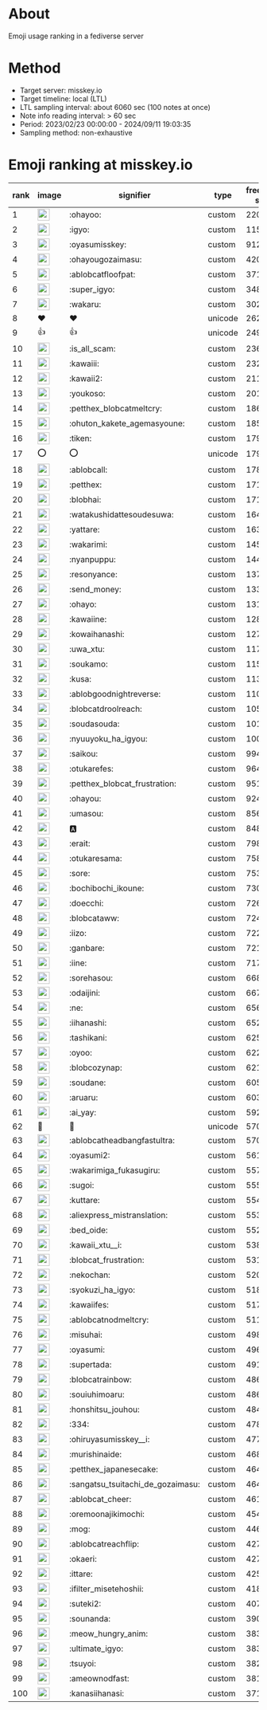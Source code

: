 # About
Emoji usage ranking in a fediverse server

# Method
- Target server: misskey.io
- Target timeline: local (LTL)
- LTL sampling interval: about 6060 sec (100 notes at once)
- Note info reading interval: > 60 sec
- Period: 2023/02/23 00:00:00 - 2024/09/11 19:03:35 
- Sampling method: non-exhaustive

# Emoji ranking at misskey.io

|rank|image|signifier|type|frequency score|
|----|----|----|----|----|
|1|<img height="24" src="https://misskey.io/emoji/ohayoo.webp">|:ohayoo:|custom|220344|
|2|<img height="24" src="https://misskey.io/emoji/igyo.webp">|:igyo:|custom|115588|
|3|<img height="24" src="https://misskey.io/emoji/oyasumisskey.webp">|:oyasumisskey:|custom|91273|
|4|<img height="24" src="https://misskey.io/emoji/ohayougozaimasu.webp">|:ohayougozaimasu:|custom|42001|
|5|<img height="24" src="https://misskey.io/emoji/ablobcatfloofpat.webp">|:ablobcatfloofpat:|custom|37149|
|6|<img height="24" src="https://misskey.io/emoji/super_igyo.webp">|:super_igyo:|custom|34862|
|7|<img height="24" src="https://misskey.io/emoji/wakaru.webp">|:wakaru:|custom|30271|
|8|❤|❤|unicode|26293|
|9|👍|👍|unicode|24963|
|10|<img height="24" src="https://misskey.io/emoji/is_all_scam.webp">|:is_all_scam:|custom|23609|
|11|<img height="24" src="https://misskey.io/emoji/kawaiii.webp">|:kawaiii:|custom|23291|
|12|<img height="24" src="https://misskey.io/emoji/kawaii2.webp">|:kawaii2:|custom|21100|
|13|<img height="24" src="https://misskey.io/emoji/youkoso.webp">|:youkoso:|custom|20100|
|14|<img height="24" src="https://misskey.io/emoji/petthex_blobcatmeltcry.webp">|:petthex_blobcatmeltcry:|custom|18629|
|15|<img height="24" src="https://misskey.io/emoji/ohuton_kakete_agemasyoune.webp">|:ohuton_kakete_agemasyoune:|custom|18568|
|16|<img height="24" src="https://misskey.io/emoji/tiken.webp">|:tiken:|custom|17991|
|17|⭕|⭕|unicode|17937|
|18|<img height="24" src="https://misskey.io/emoji/ablobcall.webp">|:ablobcall:|custom|17885|
|19|<img height="24" src="https://misskey.io/emoji/petthex.webp">|:petthex:|custom|17161|
|20|<img height="24" src="https://misskey.io/emoji/blobhai.webp">|:blobhai:|custom|17104|
|21|<img height="24" src="https://misskey.io/emoji/watakushidattesoudesuwa.webp">|:watakushidattesoudesuwa:|custom|16479|
|22|<img height="24" src="https://misskey.io/emoji/yattare.webp">|:yattare:|custom|16334|
|23|<img height="24" src="https://misskey.io/emoji/wakarimi.webp">|:wakarimi:|custom|14521|
|24|<img height="24" src="https://misskey.io/emoji/nyanpuppu.webp">|:nyanpuppu:|custom|14417|
|25|<img height="24" src="https://misskey.io/emoji/resonyance.webp">|:resonyance:|custom|13708|
|26|<img height="24" src="https://misskey.io/emoji/send_money.webp">|:send_money:|custom|13322|
|27|<img height="24" src="https://misskey.io/emoji/ohayo.webp">|:ohayo:|custom|13164|
|28|<img height="24" src="https://misskey.io/emoji/kawaiine.webp">|:kawaiine:|custom|12801|
|29|<img height="24" src="https://misskey.io/emoji/kowaihanashi.webp">|:kowaihanashi:|custom|12707|
|30|<img height="24" src="https://misskey.io/emoji/uwa_xtu.webp">|:uwa_xtu:|custom|11790|
|31|<img height="24" src="https://misskey.io/emoji/soukamo.webp">|:soukamo:|custom|11555|
|32|<img height="24" src="https://misskey.io/emoji/kusa.webp">|:kusa:|custom|11372|
|33|<img height="24" src="https://misskey.io/emoji/ablobgoodnightreverse.webp">|:ablobgoodnightreverse:|custom|11015|
|34|<img height="24" src="https://misskey.io/emoji/blobcatdroolreach.webp">|:blobcatdroolreach:|custom|10559|
|35|<img height="24" src="https://misskey.io/emoji/soudasouda.webp">|:soudasouda:|custom|10151|
|36|<img height="24" src="https://misskey.io/emoji/nyuuyoku_ha_igyou.webp">|:nyuuyoku_ha_igyou:|custom|10055|
|37|<img height="24" src="https://misskey.io/emoji/saikou.webp">|:saikou:|custom|9948|
|38|<img height="24" src="https://misskey.io/emoji/otukarefes.webp">|:otukarefes:|custom|9644|
|39|<img height="24" src="https://misskey.io/emoji/petthex_blobcat_frustration.webp">|:petthex_blobcat_frustration:|custom|9513|
|40|<img height="24" src="https://misskey.io/emoji/ohayou.webp">|:ohayou:|custom|9249|
|41|<img height="24" src="https://misskey.io/emoji/umasou.webp">|:umasou:|custom|8566|
|42|<img height="24" src="https://misskey.io/emoji/a.webp">|:a:|custom|8481|
|43|<img height="24" src="https://misskey.io/emoji/erait.webp">|:erait:|custom|7982|
|44|<img height="24" src="https://misskey.io/emoji/otukaresama.webp">|:otukaresama:|custom|7589|
|45|<img height="24" src="https://misskey.io/emoji/sore.webp">|:sore:|custom|7533|
|46|<img height="24" src="https://misskey.io/emoji/bochibochi_ikoune.webp">|:bochibochi_ikoune:|custom|7309|
|47|<img height="24" src="https://misskey.io/emoji/doecchi.webp">|:doecchi:|custom|7269|
|48|<img height="24" src="https://misskey.io/emoji/blobcataww.webp">|:blobcataww:|custom|7243|
|49|<img height="24" src="https://misskey.io/emoji/iizo.webp">|:iizo:|custom|7220|
|50|<img height="24" src="https://misskey.io/emoji/ganbare.webp">|:ganbare:|custom|7212|
|51|<img height="24" src="https://misskey.io/emoji/iine.webp">|:iine:|custom|7175|
|52|<img height="24" src="https://misskey.io/emoji/sorehasou.webp">|:sorehasou:|custom|6681|
|53|<img height="24" src="https://misskey.io/emoji/odaijini.webp">|:odaijini:|custom|6674|
|54|<img height="24" src="https://misskey.io/emoji/ne.webp">|:ne:|custom|6562|
|55|<img height="24" src="https://misskey.io/emoji/iihanashi.webp">|:iihanashi:|custom|6521|
|56|<img height="24" src="https://misskey.io/emoji/tashikani.webp">|:tashikani:|custom|6256|
|57|<img height="24" src="https://misskey.io/emoji/oyoo.webp">|:oyoo:|custom|6220|
|58|<img height="24" src="https://misskey.io/emoji/blobcozynap.webp">|:blobcozynap:|custom|6213|
|59|<img height="24" src="https://misskey.io/emoji/soudane.webp">|:soudane:|custom|6059|
|60|<img height="24" src="https://misskey.io/emoji/aruaru.webp">|:aruaru:|custom|6035|
|61|<img height="24" src="https://misskey.io/emoji/ai_yay.webp">|:ai_yay:|custom|5921|
|62|🎉|🎉|unicode|5709|
|63|<img height="24" src="https://misskey.io/emoji/ablobcatheadbangfastultra.webp">|:ablobcatheadbangfastultra:|custom|5709|
|64|<img height="24" src="https://misskey.io/emoji/oyasumi2.webp">|:oyasumi2:|custom|5615|
|65|<img height="24" src="https://misskey.io/emoji/wakarimiga_fukasugiru.webp">|:wakarimiga_fukasugiru:|custom|5573|
|66|<img height="24" src="https://misskey.io/emoji/sugoi.webp">|:sugoi:|custom|5558|
|67|<img height="24" src="https://misskey.io/emoji/kuttare.webp">|:kuttare:|custom|5548|
|68|<img height="24" src="https://misskey.io/emoji/aliexpress_mistranslation.webp">|:aliexpress_mistranslation:|custom|5532|
|69|<img height="24" src="https://misskey.io/emoji/bed_oide.webp">|:bed_oide:|custom|5528|
|70|<img height="24" src="https://misskey.io/emoji/kawaii_xtu__i.webp">|:kawaii_xtu__i:|custom|5387|
|71|<img height="24" src="https://misskey.io/emoji/blobcat_frustration.webp">|:blobcat_frustration:|custom|5315|
|72|<img height="24" src="https://misskey.io/emoji/nekochan.webp">|:nekochan:|custom|5205|
|73|<img height="24" src="https://misskey.io/emoji/syokuzi_ha_igyo.webp">|:syokuzi_ha_igyo:|custom|5181|
|74|<img height="24" src="https://misskey.io/emoji/kawaiifes.webp">|:kawaiifes:|custom|5175|
|75|<img height="24" src="https://misskey.io/emoji/ablobcatnodmeltcry.webp">|:ablobcatnodmeltcry:|custom|5115|
|76|<img height="24" src="https://misskey.io/emoji/misuhai.webp">|:misuhai:|custom|4980|
|77|<img height="24" src="https://misskey.io/emoji/oyasumi.webp">|:oyasumi:|custom|4963|
|78|<img height="24" src="https://misskey.io/emoji/supertada.webp">|:supertada:|custom|4917|
|79|<img height="24" src="https://misskey.io/emoji/blobcatrainbow.webp">|:blobcatrainbow:|custom|4862|
|80|<img height="24" src="https://misskey.io/emoji/souiuhimoaru.webp">|:souiuhimoaru:|custom|4860|
|81|<img height="24" src="https://misskey.io/emoji/honshitsu_jouhou.webp">|:honshitsu_jouhou:|custom|4845|
|82|<img height="24" src="https://misskey.io/emoji/334.webp">|:334:|custom|4783|
|83|<img height="24" src="https://misskey.io/emoji/ohiruyasumisskey__i.webp">|:ohiruyasumisskey__i:|custom|4771|
|84|<img height="24" src="https://misskey.io/emoji/murishinaide.webp">|:murishinaide:|custom|4685|
|85|<img height="24" src="https://misskey.io/emoji/petthex_japanesecake.webp">|:petthex_japanesecake:|custom|4640|
|86|<img height="24" src="https://misskey.io/emoji/sangatsu_tsuitachi_de_gozaimasu.webp">|:sangatsu_tsuitachi_de_gozaimasu:|custom|4640|
|87|<img height="24" src="https://misskey.io/emoji/ablobcat_cheer.webp">|:ablobcat_cheer:|custom|4612|
|88|<img height="24" src="https://misskey.io/emoji/oremoonajikimochi.webp">|:oremoonajikimochi:|custom|4547|
|89|<img height="24" src="https://misskey.io/emoji/mog.webp">|:mog:|custom|4469|
|90|<img height="24" src="https://misskey.io/emoji/ablobcatreachflip.webp">|:ablobcatreachflip:|custom|4275|
|91|<img height="24" src="https://misskey.io/emoji/okaeri.webp">|:okaeri:|custom|4272|
|92|<img height="24" src="https://misskey.io/emoji/ittare.webp">|:ittare:|custom|4252|
|93|<img height="24" src="https://misskey.io/emoji/ifilter_misetehoshii.webp">|:ifilter_misetehoshii:|custom|4185|
|94|<img height="24" src="https://misskey.io/emoji/suteki2.webp">|:suteki2:|custom|4073|
|95|<img height="24" src="https://misskey.io/emoji/sounanda.webp">|:sounanda:|custom|3907|
|96|<img height="24" src="https://misskey.io/emoji/meow_hungry_anim.webp">|:meow_hungry_anim:|custom|3832|
|97|<img height="24" src="https://misskey.io/emoji/ultimate_igyo.webp">|:ultimate_igyo:|custom|3831|
|98|<img height="24" src="https://misskey.io/emoji/tsuyoi.webp">|:tsuyoi:|custom|3821|
|99|<img height="24" src="https://misskey.io/emoji/ameownodfast.webp">|:ameownodfast:|custom|3817|
|100|<img height="24" src="https://misskey.io/emoji/kanasiihanasi.webp">|:kanasiihanasi:|custom|3712|
